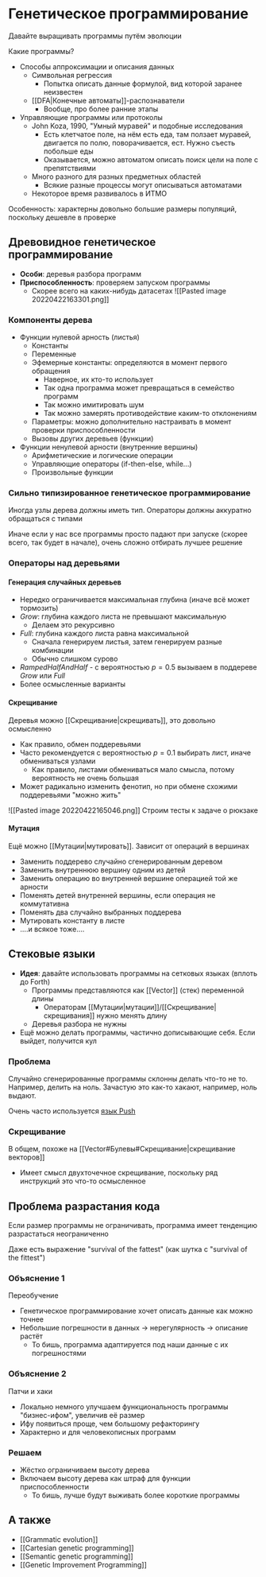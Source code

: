 # Генетическое программирование
Давайте выращивать программы путём эволюции

Какие программы?
* Способы аппроксимации и описания данных
	* Символьная регрессия
		* Попытка описать данные формулой, вид которой заранее неизвестен
	* [[DFA|Конечные автоматы]]-распознаватели
		* Вообще, про более ранние этапы
* Управляющие программы или протоколы
	* John Koza, 1990, "Умный муравей" и подобные исследования
		* Есть клетчатое поле, на нём есть еда, там ползает муравей, двигается по полю, поворачивается, ест. Нужно съесть побольше еды
		* Оказывается, можно автоматом описать поиск цели на поле с препятствиями
	* Много разного для разных предметных областей
		* Всякие разные процессы могут описываться автоматами
	* Некоторое время развивалось в ИТМО

Особенность: характерны довольно большие размеры популяций, поскольку дешевле в проверке

## Древовидное генетическое программирование

* **Особи**: деревья разбора программ
* **Приспособленность**: проверяем запуском программы
	* Скорее всего на каких-нибудь датасетах
![[Pasted image 20220422163301.png]]

### Компоненты дерева

* Функции нулевой арность (листья)
	* Константы
	* Переменные
	* Эфемерные константы: определяются в момент первого обращения
		* Наверное, их кто-то использует
		* Так одна программа может превращаться в семейство программ
		* Так можно имитировать шум
		* Так можно замерять противодействие каким-то отклонениям
	* Параметры: можно дополнительно настраивать в момент проверки приспособленности
	* Вызовы других деревьев (функции)
* Функции ненулевой арности (внутренние вершины)
	* Арифметические и логические операции
	* Управляющие операторы (if-then-else, while...)
	* Произвольные функции

### Сильно типизированное генетическое программирование

Иногда узлы дерева должны иметь тип. Операторы должны аккуратно обращаться с типами

Иначе если у нас все программы просто падают при запуске (скорее всего, так будет в начале), очень сложно отбирать лучшее решение

### Операторы над деревьями
#### Генерация случайных деревьев
* Нередко ограничивается максимальная глубина (иначе всё может тормозить)
* *Grow*: глубина каждого листа не превышают максимальную
	* Делаем это рекурсивно
* *Full*: глубина каждого листа равна максимальной
	* Сначала генерируем листья, затем генерируем разные комбинации
	* Обычно слишком сурово
* *RampedHalfAndHalf* - с вероятностью $p = 0.5$ вызываем в поддереве *Grow* или *Full*
* Более осмысленные варианты

#### Скрещивание

Деревья можно [[Скрещивание|скрещивать]], это довольно осмысленно

* Как правило, обмен поддеревьями
* Часто рекомендуется с вероятностью $p = 0.1$ выбирать лист, иначе обмениваться узлами
	* Как правило, листами обмениваться мало смысла, потому вероятность не очень большая
* Может радикально изменить фенотип, но при обмене схожими поддеревьями "можно жить"

![[Pasted image 20220422165046.png]]
Строим тесты к задаче о рюкзаке

#### Мутация

Ещё можно [[Мутации|мутировать]]. Зависит от операций в вершинах

* Заменить поддерево случайно сгенерированным деревом
* Заменить внутреннюю вершину одним из детей
* Заменить операцию во внутренней вершине операцией той же арности
* Поменять детей внутренней вершины, если операция не коммутативна
* Поменять два случайно выбранных поддерева
* Мутировать константу в листе
* ....и всякое тоже....

## Стековые языки

* **Идея**: давайте использовать программы на сетковых языках (вплоть до Forth)
	* Программы представляются как [[Vector]] (стек) переменной длины
		* Операторам [[Мутации|мутации]]/[[Скрещивание|скрещивания]] нужно менять длину
	* Деревья разбора не нужны
* Ещё можно делать программы, частично дописывающие себя. Если выйдет, получится кул

### Проблема

Случайно сгенерированные программы склонны делать что-то не то. Например, делить на ноль. Зачастую это как-то хакают, например, ноль выдают.

Очень часто используется [язык Push](https://faculty.hampshire.edu/lspector/push.html)

### Скрещивание

В общем, похоже на [[Vector#Булевы#Скрещивание|скрещивание векторов]]

* Имеет смысл двухточечное скрещивание, поскольку ряд инструкций это что-то осмысленное

## Проблема разрастания кода

Если размер программы не ограничивать, программа имеет тенденцию разрастаться неограниченно

Даже есть выражение "survival of the fattest" (как шутка с "survival of the fittest")

### Объяснение 1

Переобучение

* Генетическое программирование хочет описать данные как можно точнее
* Небольшие погрешности в данных -> нерегулярность -> описание растёт
	* То бишь, программа адаптируется под наши данные с их погрешностями

### Объяснение 2

Патчи и хаки

* Локально немного улучшаем функциональность программы "бизнес-ифом", увеличив её размер
* Ифу появиться проще, чем большому рефакторингу
* Характерно и для человекописных программ

### Решаем

* Жёстко ограничиваем высоту дерева
* Включаем высоту дерева как штраф для функции приспособленности
	* То бишь, лучше будут выживать более короткие программы


## А также

* [[Grammatic evolution]]
* [[Cartesian genetic programming]]
* [[Semantic genetic programming]]
* [[Genetic Improvement Programming]]